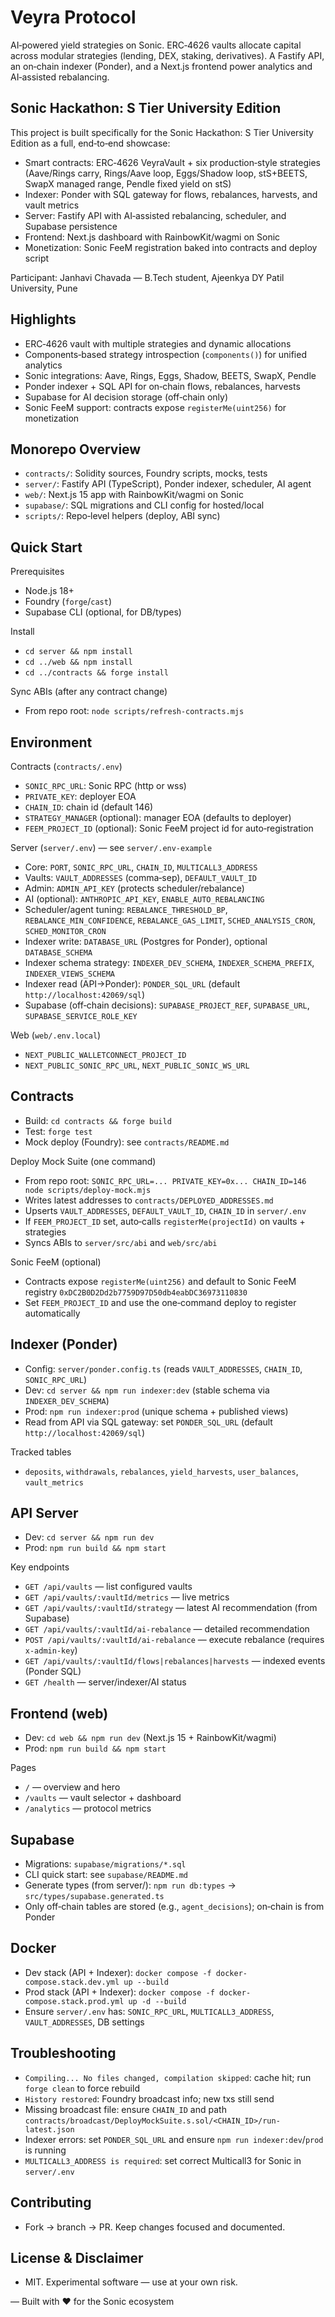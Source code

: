 # Veyra Protocol

AI‑powered yield strategies on Sonic. ERC‑4626 vaults allocate capital across modular strategies (lending, DEX, staking, derivatives). A Fastify API, an on‑chain indexer (Ponder), and a Next.js frontend power analytics and AI‑assisted rebalancing.

## Sonic Hackathon: S Tier University Edition

This project is built specifically for the Sonic Hackathon: S Tier University Edition as a full, end‑to‑end showcase:
- Smart contracts: ERC‑4626 VeyraVault + six production‑style strategies (Aave/Rings carry, Rings/Aave loop, Eggs/Shadow loop, stS+BEETS, SwapX managed range, Pendle fixed yield on stS)
- Indexer: Ponder with SQL gateway for flows, rebalances, harvests, and vault metrics
- Server: Fastify API with AI‑assisted rebalancing, scheduler, and Supabase persistence
- Frontend: Next.js dashboard with RainbowKit/wagmi on Sonic
- Monetization: Sonic FeeM registration baked into contracts and deploy script

Participant: Janhavi Chavada — B.Tech student, Ajeenkya DY Patil University, Pune

## Highlights
- ERC‑4626 vault with multiple strategies and dynamic allocations
- Components‑based strategy introspection (`components()`) for unified analytics
- Sonic integrations: Aave, Rings, Eggs, Shadow, BEETS, SwapX, Pendle
- Ponder indexer + SQL API for on‑chain flows, rebalances, harvests
- Supabase for AI decision storage (off‑chain only)
- Sonic FeeM support: contracts expose `registerMe(uint256)` for monetization

## Monorepo Overview
- `contracts/`: Solidity sources, Foundry scripts, mocks, tests
- `server/`: Fastify API (TypeScript), Ponder indexer, scheduler, AI agent
- `web/`: Next.js 15 app with RainbowKit/wagmi on Sonic
- `supabase/`: SQL migrations and CLI config for hosted/local
- `scripts/`: Repo‑level helpers (deploy, ABI sync)

## Quick Start

Prerequisites
- Node.js 18+
- Foundry (`forge`/`cast`)
- Supabase CLI (optional, for DB/types)

Install
- `cd server && npm install`
- `cd ../web && npm install`
- `cd ../contracts && forge install`

Sync ABIs (after any contract change)
- From repo root: `node scripts/refresh-contracts.mjs`

## Environment

Contracts (`contracts/.env`)
- `SONIC_RPC_URL`: Sonic RPC (http or wss)
- `PRIVATE_KEY`: deployer EOA
- `CHAIN_ID`: chain id (default 146)
- `STRATEGY_MANAGER` (optional): manager EOA (defaults to deployer)
- `FEEM_PROJECT_ID` (optional): Sonic FeeM project id for auto‑registration

Server (`server/.env`) — see `server/.env-example`
- Core: `PORT`, `SONIC_RPC_URL`, `CHAIN_ID`, `MULTICALL3_ADDRESS`
- Vaults: `VAULT_ADDRESSES` (comma‑sep), `DEFAULT_VAULT_ID`
- Admin: `ADMIN_API_KEY` (protects scheduler/rebalance)
- AI (optional): `ANTHROPIC_API_KEY`, `ENABLE_AUTO_REBALANCING`
- Scheduler/agent tuning: `REBALANCE_THRESHOLD_BP`, `REBALANCE_MIN_CONFIDENCE`, `REBALANCE_GAS_LIMIT`, `SCHED_ANALYSIS_CRON`, `SCHED_MONITOR_CRON`
- Indexer write: `DATABASE_URL` (Postgres for Ponder), optional `DATABASE_SCHEMA`
- Indexer schema strategy: `INDEXER_DEV_SCHEMA`, `INDEXER_SCHEMA_PREFIX`, `INDEXER_VIEWS_SCHEMA`
- Indexer read (API→Ponder): `PONDER_SQL_URL` (default `http://localhost:42069/sql`)
- Supabase (off‑chain decisions): `SUPABASE_PROJECT_REF`, `SUPABASE_URL`, `SUPABASE_SERVICE_ROLE_KEY`

Web (`web/.env.local`)
- `NEXT_PUBLIC_WALLETCONNECT_PROJECT_ID`
- `NEXT_PUBLIC_SONIC_RPC_URL`, `NEXT_PUBLIC_SONIC_WS_URL`

## Contracts

- Build: `cd contracts && forge build`
- Test: `forge test`
- Mock deploy (Foundry): see `contracts/README.md`

Deploy Mock Suite (one command)
- From repo root: `SONIC_RPC_URL=... PRIVATE_KEY=0x... CHAIN_ID=146 node scripts/deploy-mock.mjs`
- Writes latest addresses to `contracts/DEPLOYED_ADDRESSES.md`
- Upserts `VAULT_ADDRESSES`, `DEFAULT_VAULT_ID`, `CHAIN_ID` in `server/.env`
- If `FEEM_PROJECT_ID` set, auto‑calls `registerMe(projectId)` on vaults + strategies
- Syncs ABIs to `server/src/abi` and `web/src/abi`

Sonic FeeM (optional)
- Contracts expose `registerMe(uint256)` and default to Sonic FeeM registry `0xDC2B0D2Dd2b7759D97D50db4eabDC36973110830`
- Set `FEEM_PROJECT_ID` and use the one‑command deploy to register automatically

## Indexer (Ponder)

- Config: `server/ponder.config.ts` (reads `VAULT_ADDRESSES`, `CHAIN_ID`, `SONIC_RPC_URL`)
- Dev: `cd server && npm run indexer:dev` (stable schema via `INDEXER_DEV_SCHEMA`)
- Prod: `npm run indexer:prod` (unique schema + published views)
- Read from API via SQL gateway: set `PONDER_SQL_URL` (default `http://localhost:42069/sql`)

Tracked tables
- `deposits`, `withdrawals`, `rebalances`, `yield_harvests`, `user_balances`, `vault_metrics`

## API Server

- Dev: `cd server && npm run dev`
- Prod: `npm run build && npm start`

Key endpoints
- `GET /api/vaults` — list configured vaults
- `GET /api/vaults/:vaultId/metrics` — live metrics
- `GET /api/vaults/:vaultId/strategy` — latest AI recommendation (from Supabase)
- `GET /api/vaults/:vaultId/ai-rebalance` — detailed recommendation
- `POST /api/vaults/:vaultId/ai-rebalance` — execute rebalance (requires `x-admin-key`)
- `GET /api/vaults/:vaultId/flows|rebalances|harvests` — indexed events (Ponder SQL)
- `GET /health` — server/indexer/AI status

## Frontend (web)

- Dev: `cd web && npm run dev` (Next.js 15 + RainbowKit/wagmi)
- Prod: `npm run build && npm start`

Pages
- `/` — overview and hero
- `/vaults` — vault selector + dashboard
- `/analytics` — protocol metrics

## Supabase

- Migrations: `supabase/migrations/*.sql`
- CLI quick start: see `supabase/README.md`
- Generate types (from server/): `npm run db:types` → `src/types/supabase.generated.ts`
- Only off‑chain tables are stored (e.g., `agent_decisions`); on‑chain is from Ponder

## Docker

- Dev stack (API + Indexer): `docker compose -f docker-compose.stack.dev.yml up --build`
- Prod stack (API + Indexer): `docker compose -f docker-compose.stack.prod.yml up -d --build`
- Ensure `server/.env` has: `SONIC_RPC_URL`, `MULTICALL3_ADDRESS`, `VAULT_ADDRESSES`, DB settings

## Troubleshooting

- `Compiling... No files changed, compilation skipped`: cache hit; run `forge clean` to force rebuild
- `History restored`: Foundry broadcast info; new txs still send
- Missing broadcast file: ensure `CHAIN_ID` and path `contracts/broadcast/DeployMockSuite.s.sol/<CHAIN_ID>/run-latest.json`
- Indexer errors: set `PONDER_SQL_URL` and ensure `npm run indexer:dev`/`prod` is running
- `MULTICALL3_ADDRESS is required`: set correct Multicall3 for Sonic in `server/.env`

## Contributing

- Fork → branch → PR. Keep changes focused and documented.

## License & Disclaimer

- MIT. Experimental software — use at your own risk.

— Built with ❤️ for the Sonic ecosystem

